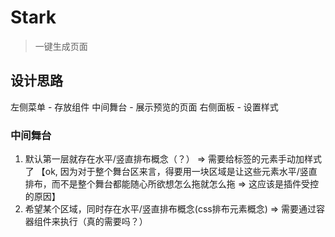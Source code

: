 # Stark
> 一键生成页面

## 设计思路
左侧菜单 - 存放组件
中间舞台 - 展示预览的页面
右侧面板 - 设置样式

### 中间舞台
1. 默认第一层就存在水平/竖直排布概念（？） => 需要给<dragable>标签的元素手动加样式了 【ok, 因为对于整个舞台区来言，得要用一块区域是让这些元素水平/竖直排布，而不是整个舞台都能随心所欲想怎么拖就怎么拖 => 这应该是插件受控的原因】
2. 希望某个区域，同时存在水平/竖直排布概念(css排布元素概念) => 需要通过容器组件来执行（真的需要吗？）
